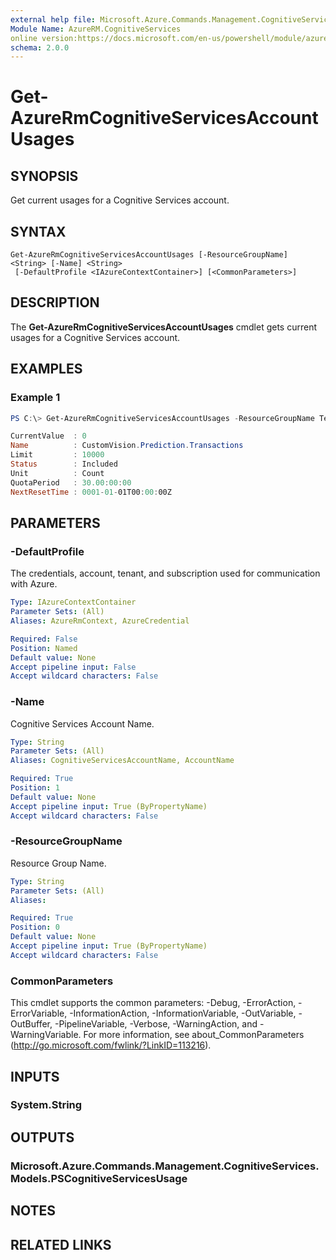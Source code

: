 ```yaml
---
external help file: Microsoft.Azure.Commands.Management.CognitiveServices.dll-Help.xml
Module Name: AzureRM.CognitiveServices
online version:https://docs.microsoft.com/en-us/powershell/module/azurerm.cognitiveservices/get-azurermcognitiveservicesaccountusages
schema: 2.0.0
---
```


# Get-AzureRmCognitiveServicesAccountUsages

## SYNOPSIS
Get current usages for a Cognitive Services account.

## SYNTAX

```
Get-AzureRmCognitiveServicesAccountUsages [-ResourceGroupName] <String> [-Name] <String>
 [-DefaultProfile <IAzureContextContainer>] [<CommonParameters>]
```

## DESCRIPTION
The **Get-AzureRmCognitiveServicesAccountUsages** cmdlet gets current usages for a Cognitive Services account.

## EXAMPLES

### Example 1
```powershell
PS C:\> Get-AzureRmCognitiveServicesAccountUsages -ResourceGroupName TestUsages -Name TestCVUsages_Prediction

CurrentValue  : 0
Name          : CustomVision.Prediction.Transactions
Limit         : 10000
Status        : Included
Unit          : Count
QuotaPeriod   : 30.00:00:00
NextResetTime : 0001-01-01T00:00:00Z


```

## PARAMETERS

### -DefaultProfile
The credentials, account, tenant, and subscription used for communication with Azure.

```yaml
Type: IAzureContextContainer
Parameter Sets: (All)
Aliases: AzureRmContext, AzureCredential

Required: False
Position: Named
Default value: None
Accept pipeline input: False
Accept wildcard characters: False
```

### -Name
Cognitive Services Account Name.

```yaml
Type: String
Parameter Sets: (All)
Aliases: CognitiveServicesAccountName, AccountName

Required: True
Position: 1
Default value: None
Accept pipeline input: True (ByPropertyName)
Accept wildcard characters: False
```

### -ResourceGroupName
Resource Group Name.

```yaml
Type: String
Parameter Sets: (All)
Aliases:

Required: True
Position: 0
Default value: None
Accept pipeline input: True (ByPropertyName)
Accept wildcard characters: False
```

### CommonParameters
This cmdlet supports the common parameters: -Debug, -ErrorAction, -ErrorVariable, -InformationAction, -InformationVariable, -OutVariable, -OutBuffer, -PipelineVariable, -Verbose, -WarningAction, and -WarningVariable.
For more information, see about_CommonParameters (http://go.microsoft.com/fwlink/?LinkID=113216).

## INPUTS

### System.String


## OUTPUTS

### Microsoft.Azure.Commands.Management.CognitiveServices.Models.PSCognitiveServicesUsage


## NOTES

## RELATED LINKS
